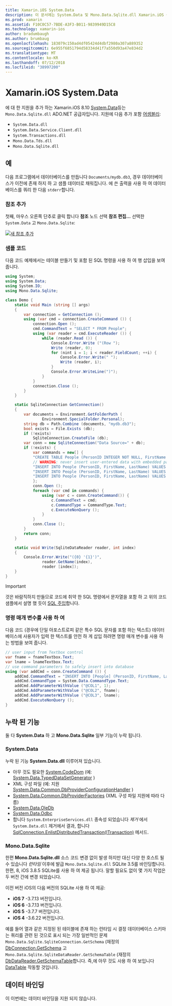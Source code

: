 ```yaml
---
title: Xamarin.iOS System.Data
description: 이 문서에는 System.Data 및 Mono.Data.Sqlite.dll Xamarin.iOS 응용 프로그램에서 SQLite 데이터 액세스를 사용 하는 방법을 설명 합니다.
ms.prod: xamarin
ms.assetid: F10C0C57-7BDE-A3F3-B011-9839949D15C8
ms.technology: xamarin-ios
author: bradumbaugh
ms.author: brumbaug
ms.openlocfilehash: 183079c150ad4df05424d4dbf2980a307a889352
ms.sourcegitcommit: 6e955f6851794d58334d41f7a550d93a47e834d2
ms.translationtype: MT
ms.contentlocale: ko-KR
ms.lasthandoff: 07/12/2018
ms.locfileid: "38997200"
---
```

# <a name="systemdata-in-xamarinios"></a>Xamarin.iOS System.Data

에 대 한 지원을 추가 하는 Xamarin.iOS 8.10 [System.Data](xref:System.Data)등는 `Mono.Data.Sqlite.dll` ADO.NET 공급자입니다. 지원에 다음 추가 포함 [어셈블리](~/cross-platform/internals/available-assemblies.md):

-  `System.Data.dll`
-  `System.Data.Service.Client.dll`
-  `System.Transactions.dll`
-  `Mono.Data.Tds.dll`
-  `Mono.Data.Sqlite.dll`

<a name="Example" />

## <a name="example"></a>예

다음 프로그램에서 데이터베이스를 만듭니다 `Documents/mydb.db3`, 경우 데이터베이스가 이전에 존재 하지 하 고 샘플 데이터로 채워집니다. 에 쓴 출력을 사용 하 여 데이터베이스를 쿼리 한 다음 `stderr`합니다.

### <a name="add-references"></a>참조 추가

첫째, 마우스 오른쪽 단추로 클릭 합니다 **참조** 노드 선택 **참조 편집...**  선택한 `System.Data` 고 `Mono.Data.Sqlite`:

[![](system.data-images/edit-references-sml.png "새 참조 추가")](system.data-images/edit-references.png#lightbox)

### <a name="sample-code"></a>샘플 코드

다음 코드 예제에서는 테이블 만들기 및 포함 된 SQL 명령을 사용 하 여 행 삽입을 보여 줍니다.

```csharp
using System;
using System.Data;
using System.IO;
using Mono.Data.Sqlite;

class Demo {
    static void Main (string [] args)
    {
        var connection = GetConnection ();
        using (var cmd = connection.CreateCommand ()) {
            connection.Open ();
            cmd.CommandText = "SELECT * FROM People";
            using (var reader = cmd.ExecuteReader ()) {
                while (reader.Read ()) {
                    Console.Error.Write ("(Row ");
                    Write (reader, 0);
                    for (nint i = 1; i < reader.FieldCount; ++i) {
                        Console.Error.Write(" ");
                        Write (reader, i);
                    }
                    Console.Error.WriteLine(")");
                }
            }
            connection.Close ();
        }
    }

    static SqliteConnection GetConnection()
    {
        var documents = Environment.GetFolderPath (
                Environment.SpecialFolder.Personal);
        string db = Path.Combine (documents, "mydb.db3");
        bool exists = File.Exists (db);
        if (!exists)
            SqliteConnection.CreateFile (db);
        var conn = new SqliteConnection("Data Source=" + db);
        if (!exists) {
            var commands = new[] {
            "CREATE TABLE People (PersonID INTEGER NOT NULL, FirstName ntext, LastName ntext)",
            // WARNING: never insert user-entered data with embedded parameter values
            "INSERT INTO People (PersonID, FirstName, LastName) VALUES (1, 'First', 'Last')",
            "INSERT INTO People (PersonID, FirstName, LastName) VALUES (2, 'Dewey', 'Cheatem')",
            "INSERT INTO People (PersonID, FirstName, LastName) VALUES (3, 'And', 'How')",
            };
            conn.Open ();
            foreach (var cmd in commands) {
                using (var c = conn.CreateCommand()) {
                    c.CommandText = cmd;
                    c.CommandType = CommandType.Text;
                    c.ExecuteNonQuery ();
                }
            }
            conn.Close ();
        }
        return conn;
    }

    static void Write(SqliteDataReader reader, int index)
    {
        Console.Error.Write("({0} '{1}')",
                reader.GetName(index),
                reader [index]);
    }
}
```

> [!IMPORTANT]
> 것은 바람직하지 만들므로 코드에 취약 한 SQL 명령에서 문자열을 포함 하 고 위의 코드 샘플에서 설명 했 듯이 [SQL 주입](http://en.wikipedia.org/wiki/SQL_injection)합니다.


### <a name="using-command-parameters"></a>명령 매개 변수를 사용 하 여

다음 코드 (경우에 단일 아포스트로피 같은 특수 SQL 문자를 포함 하는 텍스트) 데이터베이스에 사용자가 입력 한 텍스트를 안전 하 게 삽입 하려면 명령 매개 변수를 사용 하는 방법을 보여 줍니다.

```csharp
// user input from Textbox control
var fname = fnameTextbox.Text;
var lname = lnameTextbox.Text;
// use command parameters to safely insert into database
using (var addCmd = conn.CreateCommand ()) {
    addCmd.CommandText = "INSERT INTO [People] (PersonID, FirstName, LastName) VALUES (@COL1, @COL2, @COL3)";
    addCmd.CommandType = System.Data.CommandType.Text;
    addCmd.AddParameterWithValue ("@COL1", 1);
    addCmd.AddParameterWithValue ("@COL2", fname);
    addCmd.AddParameterWithValue ("@COL3", lname);
    addCmd.ExecuteNonQuery ();
}
```

<a name="Missing_Functionality" />

## <a name="missing-functionality"></a>누락 된 기능

둘 다 **System.Data** 하 고 **Mono.Data.Sqlite** 일부 기능이 누락 됩니다.

<a name="System.Data" />

### <a name="systemdata"></a>System.Data

누락 된 기능 **System.Data.dll** 이루어져 있습니다.

-  아무 것도 필요한 [System.CodeDom](xref:System.CodeDom) (예:  [System.Data.TypedDataSetGenerator](xref:System.Data.TypedDataSetGenerator) )
-  XML 구성 파일 (예: 지원  [System.Data.Common.DbProviderConfigurationHandler](xref:System.Data.Common.DbProviderConfigurationHandler) )
-   [System.Data.Common.DbProviderFactories](xref:System.Data.Common.DbProviderFactories) (XML 구성 파일 지원에 따라 다름)
-   [System.Data.OleDb](xref:System.Data.OleDb)
-   [System.Data.Odbc](xref:System.Data.Odbc)
-  합니다 `System.EnterpriseServices.dll` 종속성 되었습니다 *제거* 에서 `System.Data.dll` 제거에서 결과, 합니다 [SqlConnection.EnlistDistributedTransaction(ITransaction)](xref:System.Data.SqlClient.SqlConnection.EnlistDistributedTransaction*) 메서드.


<a name="Mono.Data.Sqlite" />

### <a name="monodatasqlite"></a>Mono.Data.Sqlite

한편 **Mono.Data.Sqlite.dll** 소스 코드 변경 없이 발생 하지만 대신 다양 한 호스트 될 수 있습니다 *런타임* 이후에 발급 `Mono.Data.Sqlite.dll` SQLite 3.5를 바인딩합니다. 한편, 8, iOS 3.8.5 SQLite를 사용 하 여 제공 됩니다. 말할 필요도 없이 몇 가지 작업은 두 버전 간에 변경 되었습니다.

이전 버전 iOS의 다음 버전의 SQLite 사용 하 여 제공:

- **iOS 7** -3.7.13 버전입니다.
- **iOS 6** -3.7.13 버전입니다.
- **iOS 5** -3.7.7 버전입니다.
- **iOS 4** -3.6.22 버전입니다.

예를 들어 열과 같은 지정된 된 테이블에 존재 하는 런타임 시 결정 데이터베이스 스키마는 쿼리를 관련 된 것으로 표시 되는 가장 일반적인 문제 `Mono.Data.Sqlite.SqliteConnection.GetSchema` (재정의 [DbConnection.GetSchema](xref:System.Data.Common.DbConnection.GetSchema) 고 `Mono.Data.Sqlite.SqliteDataReader.GetSchemaTable` (재정의 [DbDataReader.GetSchemaTable](xref:System.Data.Common.DbDataReader.GetSchemaTable)합니다. 즉,에 아무 것도 사용 하 여 보입니다 [DataTable](xref:System.Data.DataTable) 작동할 것입니다.

<a name="Data_Binding" />

## <a name="data-binding"></a>데이터 바인딩

이 이번에는 데이터 바인딩을 지원 되지 않습니다.

